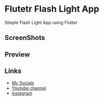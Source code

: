 # Flutetr Flash Light App
Simple Flash Light App using Flutter
## ScreenShots

## Preview
<!-- * [Part 1](https://www.instagram.com/tv/CcKnWdiD018/?utm_source=ig_web_copy_link) -->

## Links
* [My Socials](https://znap.link/CodeWithFlexz)
* [Youtube channel](https://www.youtube.com/channel/UCLVrYXt3SL9rT-IcDmgU9Wg)
* [Instagram](https://instagram.com/codewithflexz)
